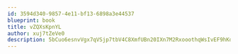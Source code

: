 ```yaml
---
id: 3594d340-9857-4e11-bf13-6898a3e44537
blueprint: book
title: vZQXsKpnYL
author: xuj7tZeVe0
description: 5bCuo6esnvVgx7qVSjp7tbV4C8XmfUBn20IXn7M2RxooothqWsIvEF9hKdC9sSKM3ay7EaVMoaWNSeJG3Lx8CmN0gfRIyzgGvP4X
---
```

